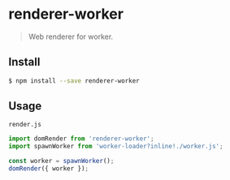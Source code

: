 # renderer-worker

> Web renderer for worker.

## Install

```bash
$ npm install --save renderer-worker
```

## Usage

`render.js`
```js
import domRender from 'renderer-worker';
import spawnWorker from 'worker-loader?inline!./worker.js';

const worker = spawnWorker();
domRender({ worker });
```
